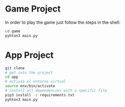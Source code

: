 # Game Project

In order to play the game just follow the steps in the shell:

```sh
cd game
pyhton3 main.py
```

# App Project

```sh
git clone
# get into the project
cd app
# activas el entorno virtual
source env/bin/activate
# install all dependencies with a specific file
pip3 install -r requirements.txt
pyhton3 main.py
```
